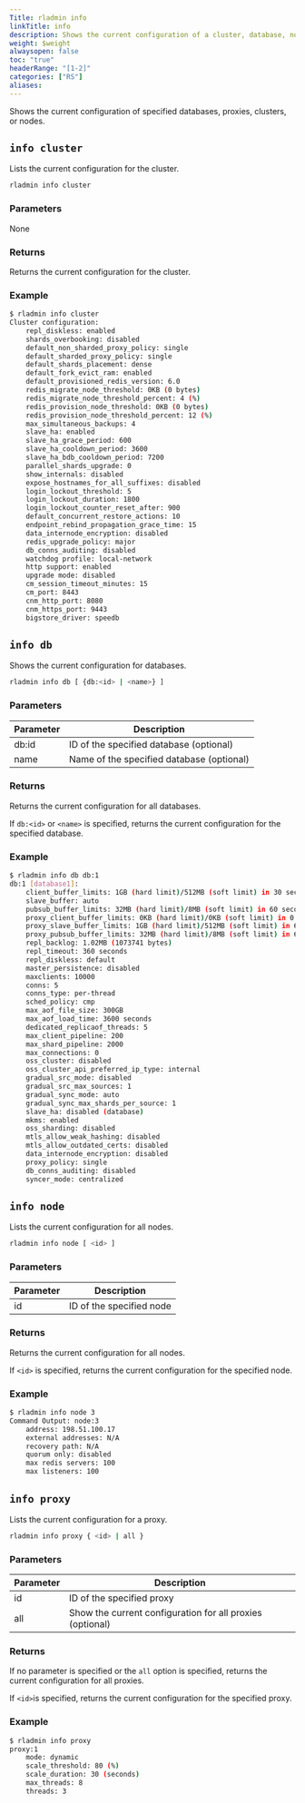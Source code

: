 ```yaml
---
Title: rladmin info
linkTitle: info
description: Shows the current configuration of a cluster, database, node, or proxy.
weight: $weight
alwaysopen: false
toc: "true"
headerRange: "[1-2]"
categories: ["RS"]
aliases:
---
```


Shows the current configuration of specified databases, proxies, clusters, or nodes.

## `info cluster`

Lists the current configuration for the cluster.

```sh
rladmin info cluster
```

### Parameters

None

### Returns

Returns the current configuration for the cluster.

### Example

``` sh
$ rladmin info cluster
Cluster configuration:
    repl_diskless: enabled
    shards_overbooking: disabled
    default_non_sharded_proxy_policy: single
    default_sharded_proxy_policy: single
    default_shards_placement: dense
    default_fork_evict_ram: enabled
    default_provisioned_redis_version: 6.0
    redis_migrate_node_threshold: 0KB (0 bytes)
    redis_migrate_node_threshold_percent: 4 (%)
    redis_provision_node_threshold: 0KB (0 bytes)
    redis_provision_node_threshold_percent: 12 (%)
    max_simultaneous_backups: 4
    slave_ha: enabled
    slave_ha_grace_period: 600
    slave_ha_cooldown_period: 3600
    slave_ha_bdb_cooldown_period: 7200
    parallel_shards_upgrade: 0
    show_internals: disabled
    expose_hostnames_for_all_suffixes: disabled
    login_lockout_threshold: 5
    login_lockout_duration: 1800
    login_lockout_counter_reset_after: 900
    default_concurrent_restore_actions: 10
    endpoint_rebind_propagation_grace_time: 15
    data_internode_encryption: disabled
    redis_upgrade_policy: major
    db_conns_auditing: disabled
    watchdog profile: local-network
    http support: enabled
    upgrade mode: disabled
    cm_session_timeout_minutes: 15
    cm_port: 8443
    cnm_http_port: 8080
    cnm_https_port: 9443
    bigstore_driver: speedb
```

## `info db`

Shows the current configuration for databases.

```sh
rladmin info db [ {db:<id> | <name>} ]
```

### Parameters

| Parameter | Description |
|-----------|-------------|
| db:id     | ID of the specified database (optional) |
| name      | Name of the specified database (optional) |

### Returns

Returns the current configuration for all databases.

If `db:<id>` or `<name>` is specified, returns the current configuration for the specified database.

### Example

``` sh
$ rladmin info db db:1
db:1 [database1]:
    client_buffer_limits: 1GB (hard limit)/512MB (soft limit) in 30 seconds
    slave_buffer: auto
    pubsub_buffer_limits: 32MB (hard limit)/8MB (soft limit) in 60 seconds
    proxy_client_buffer_limits: 0KB (hard limit)/0KB (soft limit) in 0 seconds
    proxy_slave_buffer_limits: 1GB (hard limit)/512MB (soft limit) in 60 seconds
    proxy_pubsub_buffer_limits: 32MB (hard limit)/8MB (soft limit) in 60 seconds
    repl_backlog: 1.02MB (1073741 bytes)
    repl_timeout: 360 seconds
    repl_diskless: default
    master_persistence: disabled
    maxclients: 10000
    conns: 5
    conns_type: per-thread
    sched_policy: cmp
    max_aof_file_size: 300GB
    max_aof_load_time: 3600 seconds
    dedicated_replicaof_threads: 5
    max_client_pipeline: 200
    max_shard_pipeline: 2000
    max_connections: 0
    oss_cluster: disabled
    oss_cluster_api_preferred_ip_type: internal
    gradual_src_mode: disabled
    gradual_src_max_sources: 1
    gradual_sync_mode: auto
    gradual_sync_max_shards_per_source: 1
    slave_ha: disabled (database)
    mkms: enabled
    oss_sharding: disabled
    mtls_allow_weak_hashing: disabled
    mtls_allow_outdated_certs: disabled
    data_internode_encryption: disabled
    proxy_policy: single
    db_conns_auditing: disabled
    syncer_mode: centralized
```

## `info node`

Lists the current configuration for all nodes.

```sh
rladmin info node [ <id> ]
```

### Parameters

| Parameter | Description |
|-----------|-------------|
| id     | ID of the specified node |

### Returns

Returns the current configuration for all nodes.

If `<id>` is specified, returns the current configuration for the specified node.

### Example

``` sh
$ rladmin info node 3
Command Output: node:3
    address: 198.51.100.17
    external addresses: N/A
    recovery path: N/A
    quorum only: disabled
    max redis servers: 100
    max listeners: 100
```

## `info proxy`

Lists the current configuration for a proxy.

``` sh
rladmin info proxy { <id> | all }
```

### Parameters

| Parameter | Description |
|-----------|-------------|
| id      | ID of the specified proxy |
| all       | Show the current configuration for all proxies (optional) |

### Returns

If no parameter is specified or the `all` option is specified, returns the current configuration for all proxies.

If `<id>`is specified, returns the current configuration for the specified proxy.

### Example

``` sh
$ rladmin info proxy
proxy:1
    mode: dynamic
    scale_threshold: 80 (%)
    scale_duration: 30 (seconds)
    max_threads: 8
    threads: 3
```
